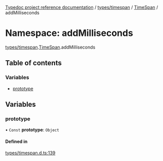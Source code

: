 [Typedoc project reference documentation](../README.md) / [types/timespan](types_timespan.md) / [TimeSpan](types_timespan.timespan.md) / addMilliseconds

# Namespace: addMilliseconds

[types/timespan](types_timespan.md).[TimeSpan](types_timespan.timespan.md).addMilliseconds

## Table of contents

### Variables

- [prototype](types_timespan.timespan.addmilliseconds.md#prototype)

## Variables

### prototype

• `Const` **prototype**: `Object`

#### Defined in

[types/timespan.d.ts:139](https://github.com/DocuWare/REST-Sample-TS/blob/828b3d4/src/types/timespan.d.ts#L139)
